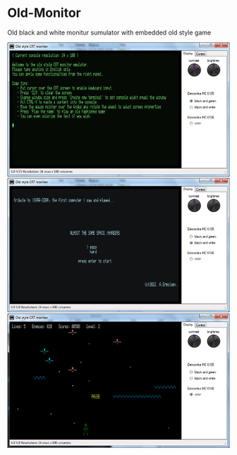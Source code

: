 # Old-Monitor
Old black and white monitur sumulator with embedded old style game

![Sample of interface1](https://github.com/ezik117/Old-Monitor/blob/main/001.png)
![Sample of interface2](https://github.com/ezik117/Old-Monitor/blob/main/002.png)
![Sample of interface3](https://github.com/ezik117/Old-Monitor/blob/main/003.png)

